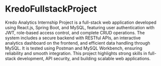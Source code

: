# KredoFullstackProject

Kredo Analytics Internship Project is a full-stack web application developed using React.js, Spring Boot, and MySQL, featuring user authentication with JWT, role-based access control, and complete CRUD operations. The system includes a secure backend with RESTful APIs, an interactive analytics dashboard on the frontend, and efficient data handling through MySQL. It is tested using Postman and MySQL Workbench, ensuring reliability and smooth integration. This project highlights strong skills in full-stack development, API security, and building scalable web applications.
